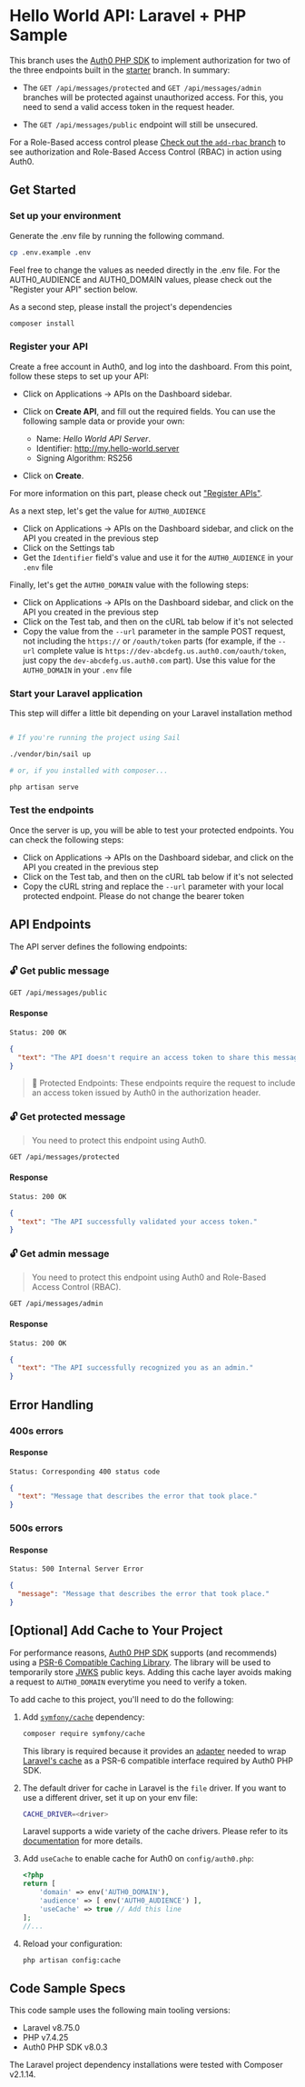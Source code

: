 # Hello World API: Laravel + PHP Sample

This branch uses the [Auth0 PHP SDK](https://github.com/auth0/auth0-php) to implement authorization for two of the three endpoints built in the [starter](https://github.com/auth0-developer-hub/api_laravel_php_hello-world/tree/starter) branch. In summary:

- The `GET /api/messages/protected` and `GET /api/messages/admin` branches will be protected against unauthorized access. For this, you need to send a valid access token in the request header.

- The `GET /api/messages/public` endpoint will still be unsecured.

For a Role-Based access control please [Check out the `add-rbac` branch](https://github.com/auth0-developer-hub/api_laravel_php_hello-world/tree/add-rbac) to see authorization and Role-Based Access Control (RBAC) in action using Auth0.


## Get Started

### Set up your environment

Generate the .env file by running the following command.

```bash
cp .env.example .env
```
Feel free to change the values as needed directly in the .env file. For the AUTH0_AUDIENCE and AUTH0_DOMAIN values, please check out the "Register your API" section below.

As a second step, please install the project's dependencies

```bash
composer install
```

### Register your API

Create a free account in Auth0, and log into the dashboard. From this point, follow these steps to set up your API:

- Click on Applications -> APIs on the Dashboard sidebar.

- Click on **Create API**, and fill out the required fields. You can use the following sample data or provide your own:
  - Name: _Hello World API Server_.
  - Identifier: http://my.hello-world.server
  - Signing Algorithm: RS256

- Click on **Create**.

For more information on this part, please check out ["Register APIs"](https://auth0.com/docs/get-started/set-up-apis).

As a next step, let's get the value for `AUTH0_AUDIENCE`

- Click on Applications -> APIs on the Dashboard sidebar, and click on the API you created in the previous step
- Click on the Settings tab
- Get the `Identifier` field's value and use it for the `AUTH0_AUDIENCE` in your `.env` file

Finally, let's get the `AUTH0_DOMAIN` value with the following steps:

- Click on Applications -> APIs on the Dashboard sidebar, and click on the API you created in the previous step
- Click on the Test tab, and then on the cURL tab below if it's not selected
- Copy the value from the `--url` parameter in the sample POST request, not including the `https://` or `/oauth/token` parts (for example, if the `--url` complete value is `https://dev-abcdefg.us.auth0.com/oauth/token`, just copy the `dev-abcdefg.us.auth0.com` part). Use this value for the `AUTH0_DOMAIN` in your `.env` file

### Start your Laravel application

This step will differ a little bit depending on your Laravel installation method

```bash

# If you're running the project using Sail

./vendor/bin/sail up

# or, if you installed with composer...

php artisan serve
```

### Test the endpoints

Once the server is up, you will be able to test your protected endpoints. You can check the following steps:

- Click on Applications -> APIs on the Dashboard sidebar, and click on the API you created in the previous step
- Click on the Test tab, and then on the cURL tab below if it's not selected
- Copy the cURL string and replace the `--url` parameter with your local protected endpoint. Please do not change the bearer token


## API Endpoints

The API server defines the following endpoints:

### 🔓 Get public message

```bash
GET /api/messages/public
```

#### Response

```bash
Status: 200 OK
```

```json
{
  "text": "The API doesn't require an access token to share this message."
}
```

> 🔐 Protected Endpoints: These endpoints require the request to include an access token issued by Auth0 in the authorization header.

### 🔓 Get protected message

> You need to protect this endpoint using Auth0.

```bash
GET /api/messages/protected
```

#### Response

```bash
Status: 200 OK
```

```json
{
  "text": "The API successfully validated your access token."
}
```

### 🔓 Get admin message

> You need to protect this endpoint using Auth0 and Role-Based Access Control (RBAC).

```bash
GET /api/messages/admin
```

#### Response

```bash
Status: 200 OK
```

```json
{
  "text": "The API successfully recognized you as an admin."
}
```

## Error Handling

### 400s errors

#### Response

```bash
Status: Corresponding 400 status code
```

```json
{
  "text": "Message that describes the error that took place."
}
```

### 500s errors

#### Response

```bash
Status: 500 Internal Server Error
```

```json
{
  "message": "Message that describes the error that took place."
}
```



## [Optional] Add Cache to Your Project

For performance reasons, [Auth0 PHP SDK](https://github.com/auth0/auth0-php) supports (and recommends) using a [PSR-6 Compatible Caching Library](https://www.php-fig.org/psr/psr-6/). The library will be used to temporarily store [JWKS](https://auth0.com/docs/security/tokens/json-web-tokens/json-web-key-sets) public keys. Adding this cache layer avoids making a request to `AUTH0_DOMAIN` everytime you need to verify a token.

To add cache to this project, you'll need to do the following:

1. Add [`symfony/cache`](https://symfony.com/doc/current/components/cache.html) dependency:
    ```bash
    composer require symfony/cache
    ```
    This library is required because it provides an [adapter](https://symfony.com/doc/current/components/cache/psr6_psr16_adapters.html) needed to wrap [Laravel's cache](https://laravel.com/docs/8.x/cache) as a PSR-6 compatible interface required by Auth0 PHP SDK.

2. The default driver for cache in Laravel is the `file` driver. If you want to use a different driver, set it up on your env file:
    ```bash
    CACHE_DRIVER=<driver>
    ```
    Laravel supports a wide variety of the cache drivers. Please refer to its [documentation](https://laravel.com/docs/8.x/cache) for more details.
3. Add `useCache` to enable cache for Auth0 on `config/auth0.php`:
    ```php
    <?php
    return [
        'domain' => env('AUTH0_DOMAIN'),
        'audience' => [ env('AUTH0_AUDIENCE') ],
        'useCache' => true // Add this line
    ];
    //...
    ```
4. Reload your configuration:
    ```bash
    php artisan config:cache
    ```

## Code Sample Specs
This code sample uses the following main tooling versions:

- Laravel v8.75.0
- PHP v7.4.25
- Auth0 PHP SDK v8.0.3

The Laravel project dependency installations were tested with Composer v2.1.14.
